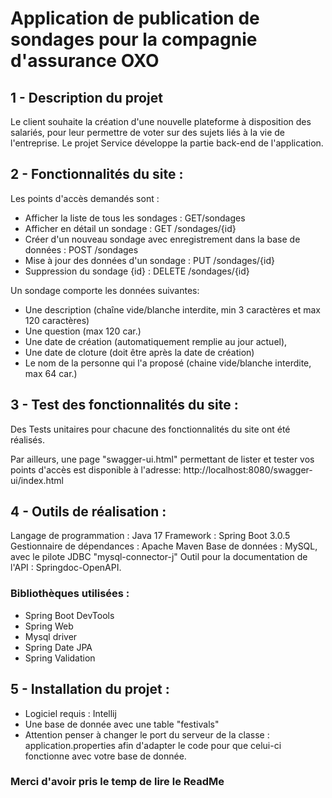 # Application de publication de sondages pour la compagnie d'assurance OXO

## 1 - Description du projet

Le client souhaite la création d'une nouvelle plateforme à disposition des salariés, pour leur permettre de voter sur des sujets liés à la vie de l'entreprise.
Le projet Service développe la partie back-end de l'application.

## 2 - Fonctionnalités du site :

Les points d'accès demandés sont :

- Afficher la liste de tous les sondages : GET/sondages
- Afficher en détail un sondage : GET /sondages/{id} 
- Créer d'un nouveau sondage avec enregistrement dans la base de données : POST /sondages
- Mise à jour des données d'un sondage : PUT /sondages/{id}
- Suppression du sondage {id} : DELETE /sondages/{id}

Un sondage comporte les données suivantes:

- Une description (chaîne vide/blanche interdite, min 3 caractères et max 120 caractères)
- Une question (max 120 car.)
- Une date de création (automatiquement remplie au jour actuel),
- Une date de cloture (doit être après la date de création)
- Le nom de la personne qui l'a proposé (chaine vide/blanche interdite, max 64 car.)




## 3 - Test des fonctionnalités du site :

Des Tests unitaires pour chacune des fonctionnalités du site ont été réalisés.

Par ailleurs, une page "swagger-ui.html" permettant de lister et tester vos points d'accès est disponible à l'adresse: http://localhost:8080/swagger-ui/index.html


## 4 - Outils de réalisation :

Langage de programmation : Java 17
Framework : Spring Boot 3.0.5
Gestionnaire de dépendances : Apache Maven
Base de données : MySQL, avec le pilote JDBC "mysql-connector-j"
Outil pour la documentation de l'API : Springdoc-OpenAPI.


### Bibliothèques utilisées :

- Spring Boot DevTools
- Spring Web
- Mysql driver
- Spring Date JPA
- Spring Validation


## 5 - Installation du projet :

- Logiciel requis : Intellij
- Une base de donnée avec une table "festivals"
- Attention penser à changer le port du serveur de la classe : application.properties afin d'adapter le code pour que
  celui-ci fonctionne avec votre base de donnée.


  
### Merci d'avoir pris le temp de lire le ReadMe
